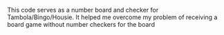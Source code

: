 This code serves as a number board and checker for Tambola/Bingo/Housie.
It helped me overcome my problem of receiving a board game without number checkers for the board
